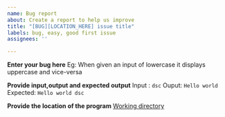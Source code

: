 ```yaml
---
name: Bug report
about: Create a report to help us improve
title: "[BUG][LOCATION_HERE] issue title"
labels: bug, easy, good first issue
assignees: ''

---
```


**Enter your bug here**
Eg: When given an input of lowercase it displays uppercase and vice-versa

**Provide input,output and expected output**
Input : `dsc`
Ouput: `Hello world`
Expected: `Hello world dsc`

**Provide the location of the program**
[Working directory](https://github.com/dscmbcet/hacktoberfest-2021/tree/main/Language/c%2B%2B/Program%202)
